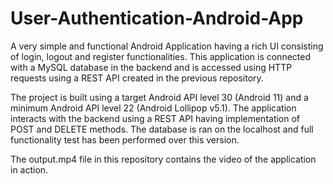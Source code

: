 # User-Authentication-Android-App
A very simple and functional Android Application having a rich UI consisting of login, logout and register functionalities. This application is connected with a MySQL database in the backend and is accessed using HTTP requests using a REST API created in the previous repository.

The project is built using a target Android API level 30 (Android 11) and a minimum Android API level 22 (Android Lollipop v5.1). The application interacts with the backend using a REST API having implementation of POST and DELETE methods. The database is ran on the localhost and full functionality test has been performed over this version.

The output.mp4 file in this repository contains the video of the application in action.
